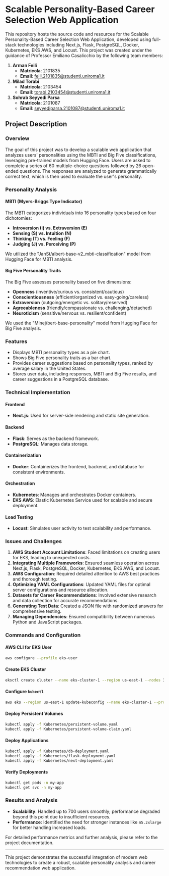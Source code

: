 # Scalable Personality-Based Career Selection Web Application

This repository hosts the source code and resources for the Scalable Personality-Based Career Selection Web Application, developed using full-stack technologies including Next.js, Flask, PostgreSQL, Docker, Kubernetes, EKS AWS, and Locust. This project was created under the guidance of Professor Emiliano Casalicchio by the following team members:

1. **Arman Feili**
   - **Matricola**: 2101835
   - **Email**: feili.2101835@studenti.uniroma1.it
2. **Milad Torabi**
   - **Matricola**: 2103454
   - **Email**: torabi.2103454@studenti.uniroma1.it
3. **Sohrab Seyyedi Parsa**
   - **Matricola**: 2101087
   - **Email**: seyyediparsa.2101087@studenti.uniroma1.it

## Project Description

### Overview

The goal of this project was to develop a scalable web application that analyzes users' personalities using the MBTI and Big Five classifications, leveraging pre-trained models from Hugging Face. Users are asked to complete a series of 60 multiple-choice questions followed by 26 open-ended questions. The responses are analyzed to generate grammatically correct text, which is then used to evaluate the user's personality.

### Personality Analysis

#### MBTI (Myers-Briggs Type Indicator)

The MBTI categorizes individuals into 16 personality types based on four dichotomies:
- **Introversion (I) vs. Extraversion (E)**
- **Sensing (S) vs. Intuition (N)**
- **Thinking (T) vs. Feeling (F)**
- **Judging (J) vs. Perceiving (P)**

We utilized the "JanSt/albert-base-v2_mbti-classification" model from Hugging Face for MBTI analysis.

#### Big Five Personality Traits

The Big Five assesses personality based on five dimensions:
- **Openness** (inventive/curious vs. consistent/cautious)
- **Conscientiousness** (efficient/organized vs. easy-going/careless)
- **Extraversion** (outgoing/energetic vs. solitary/reserved)
- **Agreeableness** (friendly/compassionate vs. challenging/detached)
- **Neuroticism** (sensitive/nervous vs. resilient/confident)

We used the "Minej/bert-base-personality" model from Hugging Face for Big Five analysis.

### Features

- Displays MBTI personality types as a pie chart.
- Shows Big Five personality traits as a bar chart.
- Provides career suggestions based on personality types, ranked by average salary in the United States.
- Stores user data, including responses, MBTI and Big Five results, and career suggestions in a PostgreSQL database.

### Technical Implementation

#### Frontend

- **Next.js**: Used for server-side rendering and static site generation.

#### Backend

- **Flask**: Serves as the backend framework.
- **PostgreSQL**: Manages data storage.

#### Containerization

- **Docker**: Containerizes the frontend, backend, and database for consistent environments.

#### Orchestration

- **Kubernetes**: Manages and orchestrates Docker containers.
- **EKS AWS**: Elastic Kubernetes Service used for scalable and secure deployment.

#### Load Testing

- **Locust**: Simulates user activity to test scalability and performance.

### Issues and Challenges

1. **AWS Student Account Limitations**: Faced limitations on creating users for EKS, leading to unexpected costs.
2. **Integrating Multiple Frameworks**: Ensured seamless operation across Next.js, Flask, PostgreSQL, Docker, Kubernetes, EKS AWS, and Locust.
3. **AWS Configuration**: Required detailed attention to AWS best practices and thorough testing.
4. **Optimizing YAML Configurations**: Updated YAML files for optimal server configurations and resource allocation.
5. **Datasets for Career Recommendations**: Involved extensive research and data collection for accurate recommendations.
6. **Generating Test Data**: Created a JSON file with randomized answers for comprehensive testing.
7. **Managing Dependencies**: Ensured compatibility between numerous Python and JavaScript packages.

### Commands and Configuration

#### AWS CLI for EKS User

```bash
aws configure --profile eks-user
```

#### Create EKS Cluster

```bash
eksctl create cluster --name eks-cluster-1 --region us-east-1 --nodes 3 --node-type m5.xlarge --profile eks-user
```

#### Configure `kubectl`

```bash
aws eks --region us-east-1 update-kubeconfig --name eks-cluster-1 --profile eks-user
```

#### Deploy Persistent Volumes

```bash
kubectl apply -f Kubernetes/persistent-volume.yaml
kubectl apply -f Kubernetes/persistent-volume-claim.yaml
```

#### Deploy Applications

```bash
kubectl apply -f Kubernetes/db-deployment.yaml
kubectl apply -f Kubernetes/flask-deployment.yaml
kubectl apply -f Kubernetes/next-deployment.yaml
```

#### Verify Deployments

```bash
kubectl get pods -n my-app
kubectl get svc -n my-app
```

### Results and Analysis

- **Scalability**: Handled up to 700 users smoothly; performance degraded beyond this point due to insufficient resources.
- **Performance**: Identified the need for stronger instances like `m5.2xlarge` for better handling increased loads.

For detailed performance metrics and further analysis, please refer to the project documentation.

---

This project demonstrates the successful integration of modern web technologies to create a robust, scalable personality analysis and career recommendation web application.
